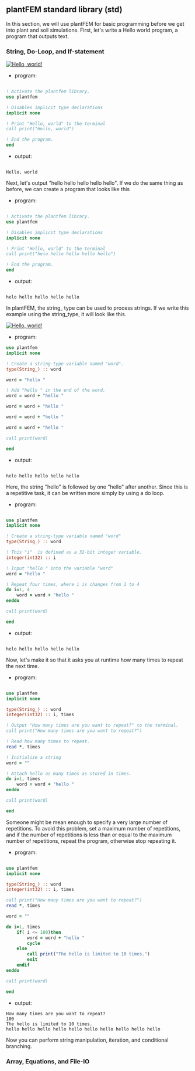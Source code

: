 ## plantFEM standard library (std)

In this section, we will use plantFEM for basic programming before we get into plant and soil simulations. First, let's write a Hello world program, a program that outputs text.

### String, Do-Loop, and If-statement

[![Hello, world!](https://colab.research.google.com/assets/colab-badge.svg)](https://colab.research.google.com/drive/1XahUY6xCN0Jj045HMmL8teuMAdj-hmjZ?usp=sharing)

- program:

```fortran

! Activate the plantfem library.
use plantfem

! Disables implicit type declarations
implicit none

! Print "Hello, world" to the terminal
call print("Hello, world")

! End the program.
end

```

- output:

```shell

Hello, world

```

Next, let's output "hello hello hello hello hello". If we do the same thing as before, we can create a program that looks like this


- program:

```fortran

! Activate the plantfem library.
use plantfem

! Disables implicit type declarations
implicit none

! Print "Hello, world" to the terminal
call print("helo hello hello hello hello")

! End the program.
end

```


- output:

```shell

helo hello hello hello hello

```

In plantFEM, the string_ type can be used to process strings. If we write this example using the string_type, it will look like this.



[![Hello, world!](https://colab.research.google.com/assets/colab-badge.svg)](https://colab.research.google.com/drive/1CTappBDBAVMNzjN1CX-Tj8DKzZ8OZbix?usp=sharing)


- program:

```fortran
use plantfem
implicit none

! Create a string-type variable named "word".
type(String_) :: word

word = "hello "

! Add "hello " in the end of the word.
word = word + "hello "

word = word + "hello "

word = word + "hello "

word = word + "hello "

call print(word)

end
```

- output:

```shell

helo hello hello hello hello

```


Here, the string "hello" is followed by one "hello" after another. Since this is a repetitive task, it can be written more simply by using a do loop.


- program:

```fortran

use plantfem
implicit none

! Create a string-type variable named "word"
type(String_) :: word

! This "i"  is defined as a 32-bit integer variable. 
integer(int32) :: i

! Input "hello " into the variable "word"
word = "hello "

! Repeat four times, where i is changes from 1 to 4
do i=1, 4
    word = word + "hello "
enddo

call print(word)

end

```

- output:

```shell

helo hello hello hello hello

```

Now, let's make it so that it asks you at runtime how many times to repeat the next time.

- program:

```fortran

use plantfem
implicit none

type(String_) :: word
integer(int32) :: i, times

! Output "How many times are you want to repeat?" to the terminal.
call print("How many times are you want to repeat?")

! Read how many times to repeat.
read *, times

! Initialize a string
word = ""

! Attach hello as many times as stored in times.
do i=1, times
    word = word + "hello "
enddo

call print(word)

end

```

Someone might be mean enough to specify a very large number of repetitions. To avoid this problem, set a maximum number of repetitions, and if the number of repetitions is less than or equal to the maximum number of repetitions, repeat the program, otherwise stop repeating it.

- program:

```fortran

use plantfem
implicit none

type(String_) :: word
integer(int32) :: i, times

call print("How many times are you want to repeat?")
read *, times

word = ""

do i=1, times
    if( i <= 100)then
        word = word + "hello "
        cycle
    else
        call print("The hello is limited to 10 times.")
        exit
    endif
enddo

call print(word)

end

```

- output:

```shell 
How many times are you want to repeat?
100
The hello is limited to 10 times.
hello hello hello hello hello hello hello hello hello hello
```
Now you can perform string manipulation, iteration, and conditional branching.



### Array, Equations, and File-IO